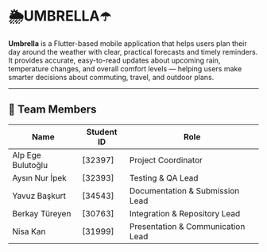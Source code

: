 # 🌦️UMBRELLA☂️


**Umbrella** is a Flutter-based mobile application that helps users plan their day around the weather with clear, practical forecasts and timely reminders. It provides accurate, easy-to-read updates about upcoming rain, temperature changes, and overall comfort levels — helping users make smarter decisions about commuting, travel, and outdoor plans.


---


## 👥 Team Members


| Name         | Student ID | Role |
|--------------|-------------|------|
| Alp Ege Bulutoğlu | [32397] | Project Coordinator |
| Aysın Nur İpek | [32393] | Testing & QA Lead |
| Yavuz Başkurt | [34543] | Documentation & Submission Lead |
| Berkay Türeyen | [30763] | Integration & Repository Lead |
| Nisa Kan     | [31999] | Presentation & Communication Lead |

